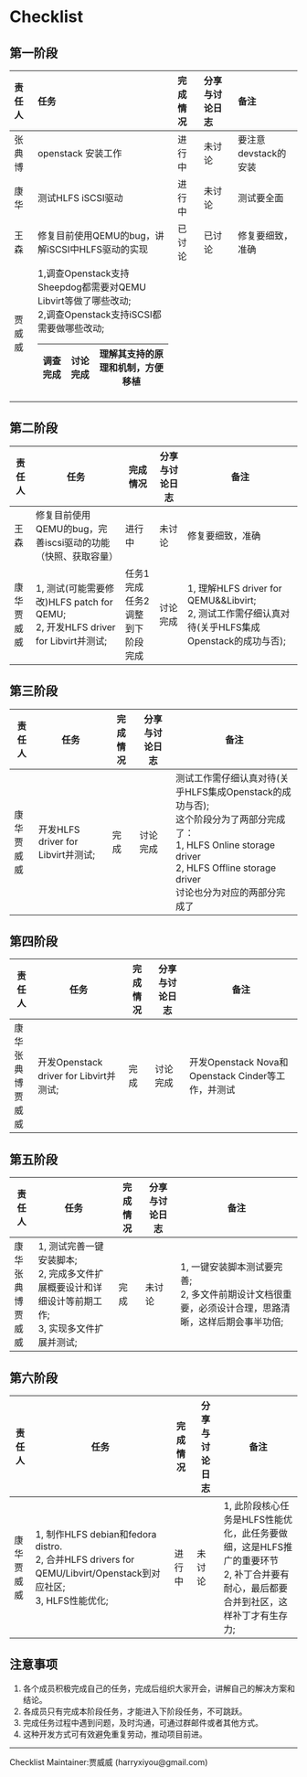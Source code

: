 # Checklist #

## 第一阶段 ##

| **责任人** | **任务** | **完成情况** | **分享与讨论日志** | **备注** |
|:--------------|:-----------|:-----------------|:--------------------------|:-----------|
| 张典博   | openstack 安装工作   | 进行中    | 未讨论 | 要注意devstack的安装 |
| 康华     | 测试HLFS iSCSI驱动   | 进行中      |  未讨论 |  测试要全面    |
| 王森     | 修复目前使用QEMU的bug，讲解iSCSI中HLFS驱动的实现 | 已讨论  | 已讨论 |  修复要细致，准确  |
| 贾威威   | 1,调查Openstack支持Sheepdog都需要对QEMU Libvirt等做了哪些改动;<br>2,调查Openstack支持iSCSI都需要做哪些改动;   <table><thead><th> 调查完成   </th><th> 讨论完成 </th><th> 理解其支持的原理和机制，方便移植  </th></thead><tbody></tbody></table>

<h2>第二阶段</h2>
<table><thead><th> <b>责任人</b> </th><th> <b>任务</b> </th><th> <b>完成情况</b> </th><th> <b>分享与讨论日志</b> </th><th> <b>备注</b> </th></thead><tbody>
<tr><td> 王森     </td><td> 修复目前使用QEMU的bug，完善iscsi驱动的功能（快照、获取容量） </td><td> 进行中  </td><td> 未讨论 </td><td>  修复要细致，准确  </td></tr>
<tr><td> 康华 <br> 贾威威   </td><td> 1, 测试(可能需要修改)HLFS patch for QEMU; <br> 2, 开发HLFS driver for Libvirt并测试;   </td><td> 任务1完成<br>任务2调整到下阶段完成   </td><td> 讨论完成 </td><td> 1, 理解HLFS driver for QEMU&&Libvirt;<br>2, 测试工作需仔细认真对待(关乎HLFS集成Openstack的成功与否);  </td></tr></tbody></table>

<h2>第三阶段</h2>
<table><thead><th> <b>责任人</b> </th><th> <b>任务</b> </th><th> <b>完成情况</b> </th><th> <b>分享与讨论日志</b> </th><th> <b>备注</b> </th></thead><tbody>
<tr><td> 康华 <br> 贾威威   </td><td> 开发HLFS driver for Libvirt并测试;   </td><td> 完成  </td><td> 讨论完成 </td><td> 测试工作需仔细认真对待(关乎HLFS集成Openstack的成功与否);<br>这个阶段分为了两部分完成了：<br> 1, HLFS Online storage driver <br> 2, HLFS Offline storage driver <br> 讨论也分为对应的两部分完成了 </td></tr></tbody></table>

<h2>第四阶段</h2>
<table><thead><th> <b>责任人</b> </th><th> <b>任务</b> </th><th> <b>完成情况</b> </th><th> <b>分享与讨论日志</b> </th><th> <b>备注</b> </th></thead><tbody>
<tr><td> 康华 <br> 张典博 <br> 贾威威   </td><td> 开发Openstack driver for Libvirt并测试;   </td><td> 完成  </td><td> 讨论完成 </td><td> 开发Openstack Nova和Openstack Cinder等工作，并测试 </td></tr></tbody></table>

<h2>第五阶段</h2>
<table><thead><th> <b>责任人</b> </th><th> <b>任务</b> </th><th> <b>完成情况</b> </th><th> <b>分享与讨论日志</b> </th><th> <b>备注</b> </th></thead><tbody>
<tr><td> 康华 <br> 张典博 <br> 贾威威   </td><td> 1, 测试完善一键安装脚本; <br> 2, 完成多文件扩展概要设计和详细设计等前期工作;  <br> 3, 实现多文件扩展并测试;   </td><td> 完成  </td><td> 未讨论 </td><td> 1, 一键安装脚本测试要完善; <br>  2, 多文件前期设计文档很重要，必须设计合理，思路清晰，这样后期会事半功倍; </td></tr></tbody></table>

<h2>第六阶段</h2>
<table><thead><th> <b>责任人</b> </th><th> <b>任务</b> </th><th> <b>完成情况</b> </th><th> <b>分享与讨论日志</b> </th><th> <b>备注</b> </th></thead><tbody>
<tr><td> 康华 <br> 贾威威   </td><td> 1, 制作HLFS debian和fedora distro. <br> 2, 合并HLFS drivers for QEMU/Libvirt/Openstack到对应社区; <br> 3, HLFS性能优化;   </td><td> 进行中  </td><td> 未讨论 </td><td> 1, 此阶段核心任务是HLFS性能优化，此任务要做细，这是HLFS推广的重要环节<br> 2, 补丁合并要有耐心，最后都要合并到社区，这样补丁才有生存力;  </td></tr></tbody></table>

<h2>注意事项</h2>
<ol><li>各个成员积极完成自己的任务，完成后组织大家开会，讲解自己的解决方案和结论。<br>
</li><li>各成员只有完成本阶段任务，才能进入下阶段任务，不可跳跃。<br>
</li><li>完成任务过程中遇到问题，及时沟通，可通过群邮件或者其他方式。<br>
</li><li>这种开发方式可有效避免重复劳动，推动项目前进。</li></ol>

<hr />
Checklist Maintainer:贾威威 (harryxiyou@gmail.com)